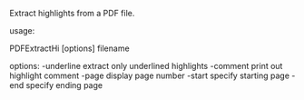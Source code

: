 Extract highlights from a PDF file.

usage:

PDFExtractHi [options] filename

options:
  -underline    extract only underlined highlights
  -comment  print out highlight comment
  -page     display page number
  -start    specify starting page
  -end      specify ending page
